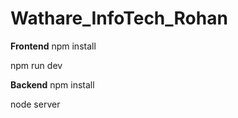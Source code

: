 ﻿# Wathare_InfoTech_Rohan
 
**Frontend**
npm install 

npm run dev

**Backend**
npm install

node server
